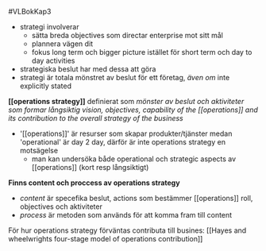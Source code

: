 #VLBokKap3
- strategi involverar
	- sätta breda objectives som directar enterprise mot sitt mål
	- plannera vägen dit
	- fokus long term och bigger picture istället för short term och day to day activities
- strategiska beslut har med dessa att göra
- strategi är totala mönstret av beslut för ett företag, *även om* inte explicitly stated

**[[operations strategy]]** definierat som *mönster av beslut och aktiviteter som formar långsiktig vision, objectives, capability of the [[operations]] and its contribution to the overall strategy of the business*
- '[[operations]]' är resurser som skapar produkter/tjänster medan 'operational' är day 2 day, därför är inte operations strategy en motsägelse
	- man kan undersöka både operational och strategic aspects av [[operations]] (kort resp långsiktigt)

**Finns content och proccess av operations strategy**
- *content* är specefika beslut, actions som bestämmer [[operations]] roll, objectives och aktiviteter
- *process* är metoden som används för att komma fram till content

För hur operations strategy förväntas contributa till busines: [[Hayes and wheelwrights four-stage model of operations contribution]]